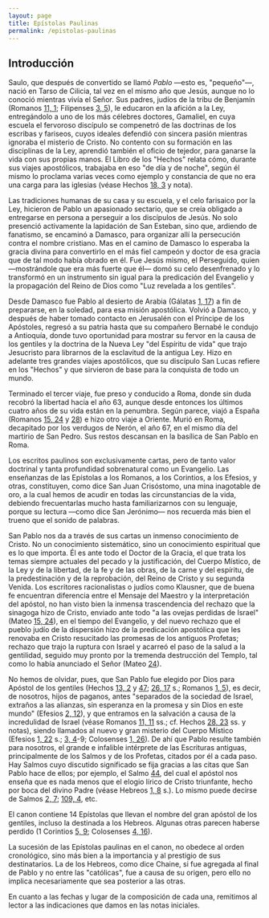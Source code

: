 ```yaml
---
layout: page
title: Epístolas Paulinas
permalink: /epistolas-paulinas
---
```


## Introducción

Saulo, que después de convertido se llamó *Pablo* —esto es, "pequeño"—, nació en Tarso de Cilicia, tal vez en el mismo año que Jesús, aunque no lo conoció mientras vivía el Señor. Sus padres, judíos de la tribu de Benjamín (Romanos [11, 1](romanos#c11-v1); Filipenses [3, 5](filipenses#c3-v5)), le educaron en la afición a la Ley, entregándolo a uno de los más célebres doctores, Gamaliel, en cuya escuela el fervoroso discípulo se compenetró de las doctrinas de los escribas y fariseos, cuyos ideales defendió con sincera pasión mientras ignoraba el misterio de Cristo. No contento con su formación en las disciplinas de la Ley, aprendió también el oficio de tejedor, para ganarse la vida con sus propias manos. El Libro de los "Hechos" relata cómo, durante sus viajes apostólicos, trabajaba en eso "de día y de noche", según él mismo lo proclama varias veces como ejemplo y constancia de que no era una carga para las iglesias (véase Hechos [18, 3](hechos#c18-v3) y nota).

Las tradiciones humanas de su casa y su escuela, y el celo farisaico por la Ley, hicieron de Pablo un apasionado sectario, que se creía obligado a entregarse en persona a perseguir a los discípulos de Jesús. No solo presenció activamente la lapidación de San Esteban, sino que, ardiendo de fanatismo, se encaminó a Damasco, para organizar allí la persecución contra el nombre cristiano. Mas en el camino de Damasco lo esperaba la gracia divina para convertirlo en el más fiel campeón y doctor de esa gracia que de tal modo había obrado en él. Fue Jesús mismo, el Perseguido, quien —mostrándole que era más fuerte que él— domó su celo desenfrenado y lo transformó en un instrumento sin igual para la predicación del Evangelio y la propagación del Reino de Dios como "Luz revelada a los gentiles".

Desde Damasco fue Pablo al desierto de Arabia (Gálatas [1, 17](galatas#c1-v17)) a fin de prepararse, en la soledad, para esa misión apostólica. Volvió a Damasco, y después de haber tomado contacto en Jerusalén con el Príncipe de los Apóstoles, regresó a su patria hasta que su compañero Bernabé le condujo a Antioquía, donde tuvo oportunidad para mostrar su fervor en la causa de los gentiles y la doctrina de la Nueva Ley "del Espíritu de vida" que trajo Jesucristo para librarnos de la esclavitud de la antigua Ley. Hizo en adelante tres grandes viajes apostólicos, que su discípulo San Lucas refiere en los "Hechos" y que sirvieron de base para la conquista de todo un mundo.

Terminado el tercer viaje, fue preso y conducido a Roma, donde sin duda recobró la libertad hacia el año 63, aunque desde entonces los últimos cuatro años de su vida están en la penumbra. Según parece, viajó a España (Romanos [15, 24](romanos#c15-v24) y [28](romanos#c15-v28)) e hizo otro viaje a Oriente. Murió en Roma, decapitado por los verdugos de Nerón, el año 67, en el mismo día del martirio de San Pedro. Sus restos descansan en la basílica de San Pablo en Roma.

Los escritos paulinos son exclusivamente cartas, pero de tanto valor doctrinal y tanta profundidad sobrenatural como un Evangelio. Las enseñanzas de las Epístolas a los Romanos, a los Corintios, a los Efesios, y otras, constituyen, como dice San Juan Crisóstomo, una mina inagotable de oro, a la cual hemos de acudir en todas las circunstancias de la vida, debiendo frecuentarlas mucho hasta familiarizarnos con su lenguaje, porque su lectura —como dice San Jerónimo— nos recuerda más bien el trueno que el sonido de palabras.

San Pablo nos da a través de sus cartas un inmenso conocimiento de Cristo. No un conocimiento sistemático, sino un conocimiento espiritual que es lo que importa. Él es ante todo el Doctor de la Gracia, el que trata los temas siempre actuales del pecado y la justificación, del Cuerpo Místico, de la Ley y de la libertad, de la fe y de las obras, de la carne y del espíritu, de la predestinación y de la reprobación, del Reino de Cristo y su segunda Venida. Los escritores racionalistas o judíos como Klausner, que de buena fe encuentran diferencia entre el Mensaje del Maestro y la interpretación del apóstol, no han visto bien la inmensa trascendencia del rechazo que la sinagoga hizo de Cristo, enviado ante todo "a las ovejas perdidas de Israel" (Mateo [15, 24](mateo#c15-v24)), en el tiempo del Evangelio, y del nuevo rechazo que el pueblo judío de la dispersión hizo de la predicación apostólica que les renovaba en Cristo resucitado las promesas de los antiguos Profetas; rechazo que trajo la ruptura con Israel y acarreó el paso de la salud a la gentilidad, seguido muy pronto por la tremenda destrucción del Templo, tal como lo había anunciado el Señor (Mateo [24](mateo#c24)).

No hemos de olvidar, pues, que San Pablo fue elegido por Dios para Apóstol de los gentiles (Hechos [13, 2](hechos#c13-v2) y [47](hechos#c13-v47); [26, 17](hechos#c26-v17) s.; Romanos [1, 5](romanos#c1-v5)), es decir, de nosotros, hijos de paganos, antes "separados de la sociedad de Israel, extraños a las alianzas, sin esperanza en la promesa y sin Dios en este mundo" (Efesios [2, 12](efesios#c2-v12)), y que entramos en la salvación a causa de la incredulidad de Israel (véase Romanos [11, 11](romanos#c11-v11) ss.; cf. Hechos [28, 23](hechos#c28-v23) ss. y notas), siendo llamados al nuevo y gran misterio del Cuerpo Místico (Efesios [1, 22](efesios#c1-v22) s.; [3, 4](efesios#c3-v4)-9; Colosenses [1, 26](colosenses#c1-v26)). De ahí que Pablo resulte también para nosotros, el grande e infalible intérprete de las Escrituras antiguas, principalmente de los Salmos y de los Profetas, citados por él a cada paso. Hay Salmos cuyo discutido significado se fija gracias a las citas que San Pablo hace de ellos; por ejemplo, el Salmo [44](salmos#c44), del cual el apóstol nos enseña que es nada menos que el elogio lírico de Cristo triunfante, hecho por boca del divino Padre (véase Hebreos [1, 8](hebreos#c1-v8) s.). Lo mismo puede decirse de Salmos [2, 7](salmos#c2-v7); [109, 4](salmos#c109-v4), etc.

El canon contiene 14 Epístolas que llevan el nombre del gran apóstol de los gentiles, incluso la destinada a los Hebreos. Algunas otras parecen haberse perdido (1 Corintios [5, 9](1-corintios#c5-v9); Colosenses [4, 16](colosenses#c4-v16)).

La sucesión de las Epístolas paulinas en el canon, no obedece al orden cronológico, sino más bien a la importancia y al prestigio de sus destinatarios. La de los Hebreos, como dice Chaine, si fue agregada al final de Pablo y no entre las "católicas", fue a causa de su origen, pero ello no implica necesariamente que sea posterior a las otras.

En cuanto a las fechas y lugar de la composición de cada una, remitimos al lector a las indicaciones que damos en las notas iniciales.
